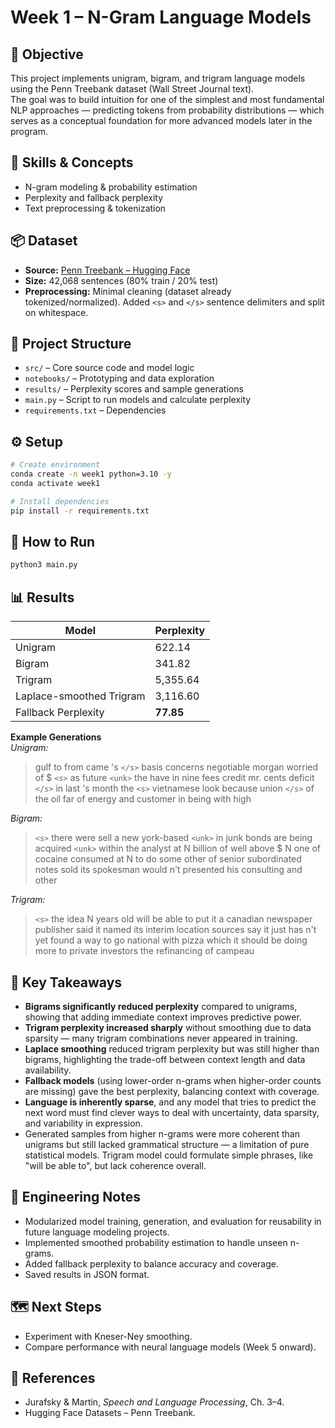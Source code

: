 # Week 1 – N-Gram Language Models

## 📌 Objective
This project implements unigram, bigram, and trigram language models using the Penn Treebank dataset (Wall Street Journal text).  
The goal was to build intuition for one of the simplest and most fundamental NLP approaches — predicting tokens from probability distributions — which serves as a conceptual foundation for more advanced models later in the program.

## 🧩 Skills & Concepts
- N-gram modeling & probability estimation  
- Perplexity and fallback perplexity  
- Text preprocessing & tokenization  

## 📦 Dataset
- **Source:** [Penn Treebank – Hugging Face](https://huggingface.co/datasets/penn_treebank)  
- **Size:** 42,068 sentences (80% train / 20% test)  
- **Preprocessing:** Minimal cleaning (dataset already tokenized/normalized). Added `<s>` and `</s>` sentence delimiters and split on whitespace.  

## 📂 Project Structure
- `src/` – Core source code and model logic  
- `notebooks/` – Prototyping and data exploration  
- `results/` – Perplexity scores and sample generations  
- `main.py` – Script to run models and calculate perplexity  
- `requirements.txt` – Dependencies  

## ⚙️ Setup
```bash
# Create environment
conda create -n week1 python=3.10 -y
conda activate week1

# Install dependencies
pip install -r requirements.txt
```

## 🚀 How to Run 
```bash 
python3 main.py
```

<!-- ## 🧪 Configuration  -->

## 📊 Results
| Model | Perplexity |
|-------|------------|
| Unigram | 622.14 |
| Bigram | 341.82 |
| Trigram | 5,355.64 |
| Laplace-smoothed Trigram | 3,116.60 |
| Fallback Perplexity | **77.85** |

**Example Generations**  
_Unigram:_  
> gulf to from came 's `</s>` basis concerns negotiable morgan worried of $ `<s>` as future `<unk>` the have in nine fees credit mr. cents deficit `</s>` in last 's month the `<s>` vietnamese look because union `</s>` of the oil far of energy and customer in being with high

_Bigram:_  
> `<s>` there were sell a new york-based `<unk>` in junk bonds are being acquired `<unk>` within the analyst at N billion of well above $ N one of cocaine consumed at N to do some other of senior subordinated notes sold its spokesman would n't presented his consulting and other

_Trigram:_  
> `<s>` the idea N years old will be able to put it a canadian newspaper publisher said it named its interim location sources say it just has n't yet found a way to go national with pizza which it should be doing more to private investors the refinancing of campeau

## 📌 Key Takeaways
- **Bigrams significantly reduced perplexity** compared to unigrams, showing that adding immediate context improves predictive power.
- **Trigram perplexity increased sharply** without smoothing due to data sparsity — many trigram combinations never appeared in training.
- **Laplace smoothing** reduced trigram perplexity but was still higher than bigrams, highlighting the trade-off between context length and data availability.
- **Fallback models** (using lower-order n-grams when higher-order counts are missing) gave the best perplexity, balancing context with coverage.
- **Language is inherently sparse**, and any model that tries to predict the next word must find clever ways to deal with uncertainty, data sparsity, and variability in expression.
- Generated samples from higher n-grams were more coherent than unigrams but still lacked grammatical structure — a limitation of pure statistical models. Trigram model could formulate simple phrases, like "will be able to", but lack coherence overall. 


## 🧠 Engineering Notes
- Modularized model training, generation, and evaluation for reusability in future language modeling projects.  
- Implemented smoothed probability estimation to handle unseen n-grams.  
- Added fallback perplexity to balance accuracy and coverage.
- Saved results in JSON format. 

## 🗺️ Next Steps
- Experiment with Kneser-Ney smoothing.  
- Compare performance with neural language models (Week 5 onward).  

## 🔗 References
- Jurafsky & Martin, *Speech and Language Processing*, Ch. 3–4.  
- Hugging Face Datasets – Penn Treebank.  


